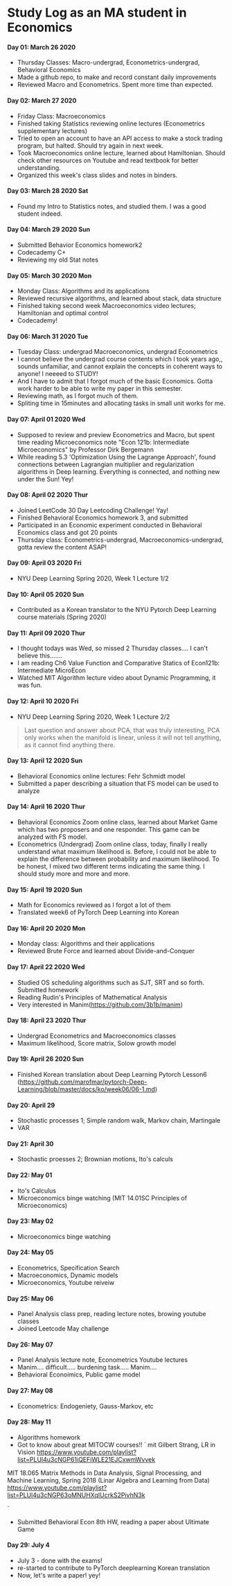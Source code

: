 # Study Log as an MA student in Economics
#### Day 01: March 26 2020
* Thursday Classes: Macro-undergrad, Econometrics-undergrad, Behavioral Economics
* Made a github repo, to make and record constant daily improvements
* Reviewed Macro and Econometrics. Spent more time than expected. 

#### Day 02: March 27 2020
* Friday Class: Macroeconomics 
* Finished taking Statistics reviewing online lectures (Econometrics supplementary lectures)
* Tried to open an account to have an API access to make a stock trading program, but halted. Should try again in next week.
* Took Macroeconomics online lecture, learned about Hamiltonian. Should check other resources on Youtube and read textbook for better understanding. 
* Organized this week's class slides and notes in binders.

#### Day 03: March 28 2020 Sat
* Found my Intro to Statistics notes, and studied them. I was a good student indeed. 

#### Day 04: March 29 2020 Sun
* Submitted Behavior Economics homework2
* Codecademy C+
* Reviewing my old Stat notes
 
#### Day 05: March 30 2020 Mon
* Monday Class: Algorithms and its applications
* Reviewed recursive algorithms, and learned about stack, data structure
* Finished taking second week Macroeconomics video lectures; Hamiltonian and optimal control 
* Codecademy! 

#### Day 06: March 31 2020 Tue
* Tuesday Class: undergrad Macroeconomics, undergrad Econometrics
* I cannot believe the undergrad course contents which I took years ago,, sounds unfamiliar, and cannot explain the concepts in coherent ways to anyone! I neeeed to STUDY!
* And I have to admit that I forgot much of the basic Economics. Gotta work harder to be able to write my paper in this semester. 
* Reviewing math, as I forgot much of them.
* Spliting time in 15minutes and allocating tasks in small unit works for me. 

#### Day 07: April 01 2020 Wed
* Supposed to review and preview Econometrics and Macro, but spent time reading Microeconomics note "Econ 121b: Intermediate Microeconomics" by Professor Dirk Bergemann
* While reading 5.3 'Optimization Using the Lagrange Approach', found connections between Lagrangian multiplier and regularization algorithms in Deep learning. Everything is connected, and nothing new under the Sun! Yey! 

#### Day 08: April 02 2020 Thur
* Joined LeetCode 30 Day Leetcoding Challenge! Yay!
* Finished Behavioral Economics homework 3, and submitted
* Participated in an Economic experiment conducted in Behavioral Economics class and got 20 points
* Thursday class: Econometrics-undergrad, Macroeconomics-undergrad, gotta review the content ASAP! 

#### Day 09: April 03 2020 Fri
* NYU Deep Learning Spring 2020, Week 1 Lecture 1/2

#### Day 10: April 05 2020 Sun
* Contributed as a Korean translator to the NYU Pytorch Deep Learning course materials (Spring 2020)

#### Day 11: April 09 2020 Thur
* I thought todays was Wed, so missed 2 Thursday classes.... I can't believe this.......
* I am reading Ch6 Value Function and Comparative Statics of Econ121b: Intermediate MicroEcon
* Watched MIT Algorithm lecture video about Dynamic Programming, it was fun. 

#### Day 12: April 10 2020 Fri
* NYU Deep Learning Spring 2020, Week 1 Lecture 2/2
> Last question and answer about PCA, that was truly interesting, PCA only works when the manifold is linear, unless it will not tell anything, as it cannot find anything there. 

#### Day 13: April 12 2020 Sun
* Behavioral Economics online lectures: Fehr Schmidt model 
* Submitted a paper describing a situation that FS model can be used to analyze

#### Day 14: April 16 2020 Thur
* Behavioral Economics Zoom online class, learned about Market Game which has two proposers and one responder. This game can be analyzed with FS model.
* Econometrics (Undergrad) Zoom online class, today, finally I really understand what maximum likelihood is. Before, I could not be able to explain the difference between probability and maximum likelihood. To be honest, I mixed two different terms indicating the same thing. I should study more and more and more.

#### Day 15: April 19 2020 Sun
* Math for Economics reviewed as I forgot a lot of them
* Translated week6 of PyTorch Deep Learning into Korean

#### Day 16: April 20 2020 Mon
* Monday class: Algorithms and their applications
* Reviewed Brute Force and learned about Divide-and-Conquer

#### Day 17: April 22 2020 Wed
* Studied OS scheduling algorithms such as SJT, SRT and so forth. Submitted homework
* Reading Rudin's Principles of Mathematical Analysis
* Very interested in Manim(https://github.com/3b1b/manim) 

#### Day 18: April 23 2020 Thur
* Undergrad Econometrics and Macroeconomics classes
* Maximum likelihood, Score matrix, Solow growth model

#### Day 19: April 26 2020 Sun
* Finished Korean translation about Deep Learning Pytorch Lesson6 (https://github.com/marofmar/pytorch-Deep-Learning/blob/master/docs/ko/week06/06-1.md)

#### Day 20: April 29 
* Stochastic processes 1; Simple random walk, Markov chain, Martingale
* VAR

#### Day 21: April 30
* Stochastic proesses 2; Brownian motions, Ito's calculs

#### Day 22: May 01
* Ito's Calculus
* Microeconomics binge watching (MIT 14.01SC Principles of Microeconomics)

#### Day 23: May 02
* Microeconomics binge watching

#### Day 24: May 05
* Econometrics, Specification Search
* Macroeconomics, Dynamic models
* Microeconomics, Youtube reiveiw

#### Day 25: May 06
* Panel Analysis class prep, reading lecture notes, browing youtube classes
* Joined Leetcode May challenge

#### Day 26: May 07
* Panel Analysis lecture note, Econometrics Youtube lectures
* Manim.... difficult..... burdening task..... Manim....
* Behavioral Econoimics, Public game model

#### Day 27: May 08
* Econometrics: Endogeniety, Gauss-Markov, etc

#### Day 28: May 11
* Algorithms homework
* Got to know about great MITOCW courses!! 
`
mit Gilbert Strang, LR in Vision 
https://www.youtube.com/playlist?list=PLUl4u3cNGP61iQEFiWLE21EJCxwmWvvek

MIT 18.065 Matrix Methods in Data Analysis, Signal Processing, and Machine Learning, Spring 2018 (Linar Algebra and Learning from Data)
https://www.youtube.com/playlist?list=PLUl4u3cNGP63oMNUHXqIUcrkS2PivhN3k

`
* Submitted Behavioral Econ 8th HW, reading a paper about Ultimate Game



#### Day 29: July 4
* July 3 - done with the exams! 
* re-started to contribute to PyTorch deeplearning Korean translation
* Now, let's write a paper! yey!